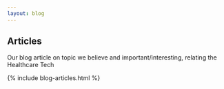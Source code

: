 ```yaml
---
layout: blog
---
```


## Articles 
<p>Our blog article on topic we believe and important/interesting, relating the Healthcare Tech</p>

{% include blog-articles.html %}